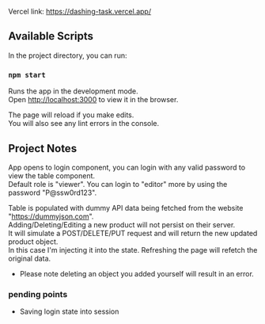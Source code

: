 Vercel link: https://dashing-task.vercel.app/

## Available Scripts

In the project directory, you can run:

### `npm start`

Runs the app in the development mode.\
Open [http://localhost:3000](http://localhost:3000) to view it in the browser.

The page will reload if you make edits.\
You will also see any lint errors in the console.

## Project Notes

App opens to login component, you can login with any valid password to view the table component. \
Default role is "viewer". You can login to "editor" more by using the password "P@ssw0rd123".

Table is populated with dummy API data being fetched from the website "https://dummyjson.com". \
Adding/Deleting/Editing a new product will not persist on their server. \
It will simulate a POST/DELETE/PUT request and will return the new updated product object. \
In this case I'm injecting it into the state. Refreshing the page will refetch the original data.

- Please note deleting an object you added yourself will result in an error.

### pending points

- Saving login state into session
